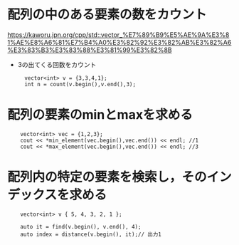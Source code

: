 # 配列の中のある要素の数をカウント
<https://kaworu.jpn.org/cpp/std::vector_%E7%89%B9%E5%AE%9A%E3%81%AE%E8%A6%81%E7%B4%A0%E3%82%92%E3%82%AB%E3%82%A6%E3%83%B3%E3%83%88%E3%81%99%E3%82%8B>
- 3の出てくる回数をカウント

        vector<int> v = {3,3,4,1};
        int n = count(v.begin(),v.end(),3);

# 配列の要素のminとmaxを求める
        vector<int> vec = {1,2,3};
        cout << *min_element(vec.begin(),vec.end()) << endl; //1
        cout << *max_element(vec.begin(),vec.end()) << endl; //3


# 配列内の特定の要素を検索し，そのインデックスを求める
        vector<int> v { 5, 4, 3, 2, 1 };

        auto it = find(v.begin(), v.end(), 4);
        auto index = distance(v.begin(), it);// 出力1